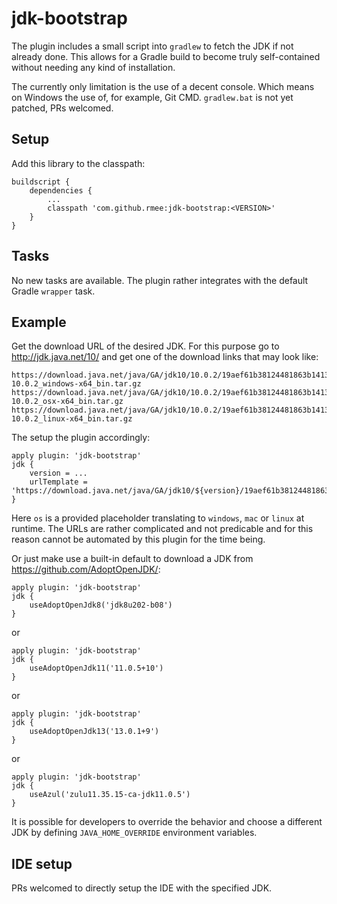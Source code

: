 # jdk-bootstrap

The plugin includes a small script into `gradlew` to fetch the JDK if not already done.
This allows for a Gradle build to become truly self-contained without needing any kind
of installation.

The currently only limitation is the use of a decent console. Which means on Windows the use of,
for example, Git CMD. `gradlew.bat` is not yet patched, PRs welcomed.



## Setup

Add this library to the classpath:

```
buildscript {
	dependencies {
	    ...
		classpath 'com.github.rmee:jdk-bootstrap:<VERSION>'
	}
}
```

## Tasks

No new tasks are available. The plugin rather integrates with the default Gradle `wrapper` task.


## Example


Get the download URL of the desired JDK. For this purpose go to http://jdk.java.net/10/
and get one of the download links that may look like:

```
https://download.java.net/java/GA/jdk10/10.0.2/19aef61b38124481863b1413dce1855f/13/openjdk-10.0.2_windows-x64_bin.tar.gz
https://download.java.net/java/GA/jdk10/10.0.2/19aef61b38124481863b1413dce1855f/13/openjdk-10.0.2_osx-x64_bin.tar.gz
https://download.java.net/java/GA/jdk10/10.0.2/19aef61b38124481863b1413dce1855f/13/openjdk-10.0.2_linux-x64_bin.tar.gz
```

The setup the plugin accordingly:

```
apply plugin: 'jdk-bootstrap'
jdk {
    version = ...
	urlTemplate = 'https://download.java.net/java/GA/jdk10/${version}/19aef61b38124481863b1413dce1855f/13/openjdk-${version}_${os}_bin.tar.gz'
}
```

Here `os` is a provided placeholder translating to `windows`, `mac` or `linux` at runtime.
The URLs are rather complicated and not predicable and for this reason cannot be automated by this plugin
for the time being.

Or just make use a built-in default to download a JDK from https://github.com/AdoptOpenJDK/:

```
apply plugin: 'jdk-bootstrap'
jdk {
	useAdoptOpenJdk8('jdk8u202-b08')
}
```

or

```
apply plugin: 'jdk-bootstrap'
jdk {
    useAdoptOpenJdk11('11.0.5+10')
}
```

or

```
apply plugin: 'jdk-bootstrap'
jdk {
    useAdoptOpenJdk13('13.0.1+9')
}
```

or

```
apply plugin: 'jdk-bootstrap'
jdk {
    useAzul('zulu11.35.15-ca-jdk11.0.5')
}
```

It is possible for developers to override the behavior and choose a different
JDK by defining `JAVA_HOME_OVERRIDE` environment variables.

## IDE setup

PRs welcomed to directly setup the IDE with the specified JDK.







